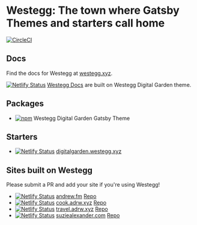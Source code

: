 # Westegg: The town where Gatsby Themes and starters call home

[![CircleCI](https://circleci.com/gh/adrw/westegg.svg?style=svg)](https://circleci.com/gh/adrw/westegg)

## Docs

Find the docs for Westegg at [westegg.xyz](http://westegg.xyz/).

[![Netlify Status](https://api.netlify.com/api/v1/badges/35371a61-9514-4d26-8bf3-344bb8ff9d4e/deploy-status)](https://app.netlify.com/sites/westeggdocs/deploys) [Westegg Docs](http://westegg.xyz/) are built on Westegg Digital Garden theme.

## Packages

- [![npm](https://img.shields.io/npm/v/@westegg/gatsby-theme-digital-garden.svg?label=@westegg/gatsby-theme-digital-garden)](https://www.npmjs.com/package/@westegg/gatsby-theme-digital-garden) Westegg Digital Garden Gatsby Theme

## Starters

- [![Netlify Status](https://api.netlify.com/api/v1/badges/5f5e6a3d-cda1-421e-ac92-9e1140112f29/deploy-status)](https://app.netlify.com/sites/westeggdigitalgarden/deploys) [digitalgarden.westegg.xyz](http://digitalgarden.westegg.xyz)

## Sites built on Westegg

Please submit a PR and add your site if you're using Westegg!

- [![Netlify Status](https://api.netlify.com/api/v1/badges/22667c9d-c088-4ae0-b75d-8a99e11d3167/deploy-status)](https://app.netlify.com/sites/andrewfm/deploys) [andrew.fm](http://andrew.fm) [Repo](http://g.adrw.ch/andrew.fm)
- [![Netlify Status](https://api.netlify.com/api/v1/badges/a63ad086-fc71-4205-9b68-9eb0a29f129c/deploy-status)](https://app.netlify.com/sites/cookadrwxyz/deploys) [cook.adrw.xyz](http://cook.adrw.xyz) [Repo](http://g.adrw.ch/cook.adrw.xyz)
- [![Netlify Status](https://api.netlify.com/api/v1/badges/c6152a21-a3f1-4232-bd3d-11e5a321a8f9/deploy-status)](https://app.netlify.com/sites/traveladrwxyz/deploys) [travel.adrw.xyz](http://travel.adrw.xyz) [Repo](http://g.adrw.ch/travel.adrw.xyz)
- [![Netlify Status](https://api.netlify.com/api/v1/badges/08e4cc15-8174-456d-ab74-7c10b74291f9/deploy-status)](https://app.netlify.com/sites/suziealexandercom/deploys) [suziealexander.com](http://suziealexander.com) [Repo](http://g.adrw.ch/suziealexander.com)
